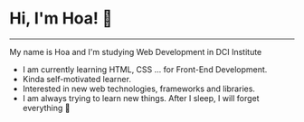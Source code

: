 # Hi, I'm Hoa! 🐥                                                                
---
My name is Hoa and I'm studying Web Development in DCI Institute              
* I am currently learning HTML, CSS ... for Front-End Development.  
* Kinda self-motivated learner.                                                 
* Interested in new web technologies, frameworks and libraries.      
* I am always trying to learn new things. After I sleep, I will forget everything 🌅 
